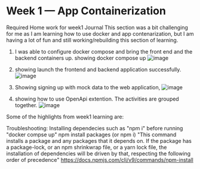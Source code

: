 # Week 1 — App Containerization
Required Home work for week1 Journal
This section was a bit challenging for me as I am learning how to use docker and app contenarization, but I am having  a lot of fun and still working/rebuilding this section of learning.
1) I was able to configure docker compose and bring the front end and the backend containers up.
showing docker compose up
![image](https://user-images.githubusercontent.com/124897604/222780169-6bc6427d-c51f-4b5c-aa5f-5e2a6ea85435.png)

2) showing launch the frontend and backend application successfully.
![image](https://user-images.githubusercontent.com/124897604/222779350-5c208ccc-e68a-48f6-86a2-c5a1818c9d8e.png)

3) Showing signing up with mock data to the web application,
![image](https://user-images.githubusercontent.com/124897604/222783534-b90a9a8a-4648-4a58-85d6-33140e2ee84d.png)

4) showing how to use OpenApi extention. The activities are grouped together.
![image](https://user-images.githubusercontent.com/124897604/222784180-a8376a2d-8a5a-4b27-9d22-46452cf1291b.png)

Some of the highlights from week1 learning are:

Troubleshooting:
Installing dependecies such as "npm i" before running "docker compse up" 
npm install packages (or npm i) 
"This command installs a package and any packages that it depends on. If the package has a package-lock, or an npm shrinkwrap file, or a yarn lock file, the installation of dependencies will be driven by that, respecting the following order of precedence"
https://docs.npmjs.com/cli/v9/commands/npm-install



